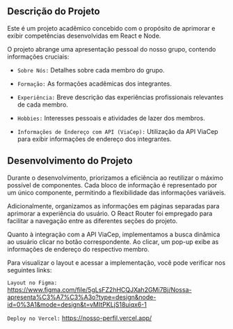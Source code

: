## Descrição do Projeto

Este é um projeto acadêmico concebido com o propósito de aprimorar e exibir competências desenvolvidas em React e Node.

O projeto abrange uma apresentação pessoal do nosso grupo, contendo informações cruciais:

- `Sobre Nós:` Detalhes sobre cada membro do grupo.

- `Formação:` As formações acadêmicas dos integrantes.
  
- `Experiência:` Breve descrição das experiências profissionais relevantes de cada membro.
  
- `Hobbies:` Interesses pessoais e atividades de lazer dos membros.

- `Informações de Endereço com API (ViaCep):` Utilização da API ViaCep para exibir informações de endereço dos integrantes.

## Desenvolvimento do Projeto

Durante o desenvolvimento, priorizamos a eficiência ao reutilizar o máximo possível de componentes. Cada bloco de informação é representado por um único componente, permitindo a flexibilidade das informações variáveis.

Adicionalmente, organizamos as informações em páginas separadas para aprimorar a experiência do usuário. O React Router foi empregado para facilitar a navegação entre as diferentes seções do projeto.

Quanto à integração com a API ViaCep, implementamos a busca dinâmica ao usuário clicar no botão correspondente. Ao clicar, um pop-up exibe as informações de endereço do respectivo membro.

Para visualizar o layout e acessar a implementação, você pode verificar nos seguintes links:

`Layout no Figma:` https://www.figma.com/file/5gLsFZ2hHCQJXah2GMi7Bj/Nossa-apresenta%C3%A7%C3%A3o?type=design&node-id=0%3A1&mode=design&t=vMItPKLjS18uiqx6-1

`Deploy no Vercel:` https://nosso-perfil.vercel.app/
